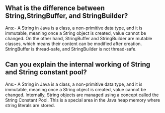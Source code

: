 ## What is the difference between String,StringBuffer, and StringBuilder?
Ans:- A String in Java is a class, a non-primitive data type, and it is immutable, meaning once a String object is created,
      value cannot be changed. On the other hand, StringBuffer and StringBuilder are mutable classes, which means their 
      content can be modified after creation. StringBuffer is thread-safe, and StringBuilder is not thread-safe.

## Can you explain the internal working of String and String constant pool?
Ans:- A String in Java is a class, a non-primitive data type, and it is immutable, meaning once a String object is created,
      value cannot be changed. Internally, String objects are managed using a concept called the String Constant Pool.
      This is a special area in the Java heap memory where string literals are stored.
